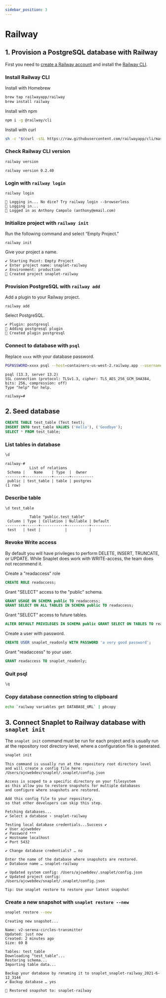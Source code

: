 ```yaml
---
sidebar_position: 3
---
```


# Railway

## 1. Provision a PostgreSQL database with Railway

First you need to [create a Railway account](http://railway.app/) and install the [Railway CLI](https://docs.railway.app/cli/installation).

### Install Railway CLI

Install with Homebrew

```bash
brew tap railwayapp/railway
brew install railway
```

Install with npm

```bash
npm i -g @railway/cli
```

Install with curl

```bash
sh -c "$(curl -sSL https://raw.githubusercontent.com/railwayapp/cli/master/install.sh)"
```

### Check Railway CLI version

```bash
railway version
```

```
railway version 0.2.40
```

### Login with `railway login`

```
railway login
```

```
🚝 Logging in... No dice? Try railway login --browserless
🚄 Logging in... 
🎉 Logged in as Anthony Campolo (anthony@email.com)
```

### Initialize project with `railway init`

Run the following command and select “Empty Project.”

```
railway init
```

Give your project a name.

```
✔ Starting Point: Empty Project 
✔ Enter project name: snaplet-railway
✔ Environment: production
🎉 Created project snaplet-railway
```

### Provision PostgreSQL with `railway add`

Add a plugin to your Railway project.

```
railway add
```

Select PostgreSQL.

```
✔ Plugin: postgresql 
🚊 Adding postgresql plugin
🎉 Created plugin postgresql
```

### Connect to database with `psql`

Replace `xxxx` with your database password.

```bash
PGPASSWORD=xxxx psql --host=containers-us-west-2.railway.app --username=postgres --port=5675 --dbname=railway
```

```
psql (13.3, server 13.2)
SSL connection (protocol: TLSv1.3, cipher: TLS_AES_256_GCM_SHA384, bits: 256, compression: off)
Type "help" for help.

railway=# 
```

## 2. Seed database

```sql
CREATE TABLE test_table (Test text);
INSERT INTO test_table VALUES ('Hello'), ('Goodbye');
SELECT * FROM test_table;
```

### List tables in database

```bash
\d
```

```
railway-# 
           List of relations
 Schema |    Name    | Type  |  Owner   
--------+------------+-------+----------
 public | test_table | table | postgres
(1 row)
```

### Describe table

```bash
\d test_table
```

```
           Table "public.test_table"
 Column | Type | Collation | Nullable | Default 
--------+------+-----------+----------+---------
 test   | text |           |          | 
```

### Revoke Write access

By default you will have privileges to perform DELETE, INSERT, TRUNCATE, or UPDATE. While Snaplet does work with WRITE-access, the team does not recommend it.

Create a "readaccess" role

```sql
CREATE ROLE readaccess;
```

Grant "SELECT" access to the "public" schema.

```sql
GRANT USAGE ON SCHEMA public TO readaccess;
GRANT SELECT ON ALL TABLES IN SCHEMA public TO readaccess;
```

Grant "SELECT" access to future tables.

```sql
ALTER DEFAULT PRIVILEGES IN SCHEMA public GRANT SELECT ON TABLES TO readaccess;
```

Create a user with password.

```sql
CREATE USER snaplet_readonly WITH PASSWORD 'a very good password';
```

Grant "readaccess" to your user.

```sql
GRANT readaccess TO snaplet_readonly;
```

### Quit psql

```bash
\q
```

### Copy database connection string to clipboard

```bash
echo `railway variables get DATABASE_URL` | pbcopy
```

## 3. Connect Snaplet to Railway database with `snaplet init`

The `snaplet init` command must be run for each project and is usually run at the repository root directory level, where a configuration file is generated.

```bash
snaplet init
```

```
This command is usually run at the repository root directory level
and will create a config file here:
/Users/ajcwebdev/snaplet/.snaplet/config.json

Access is scoped to a specific directory on your filesystem
as this allow you to restore snapshots for multiple databases
and configure where snapshots are restored.

Add this config file to your repository,
so that other developers can skip this step.

Fetching databases...
✔ Select a database › snaplet-railway

Testing local database credentials...Success ✔
✔ User ajcwebdev
✔ Password ***
✔ Hostname localhost
✔ Port 5432

✔ Change database credentials? … no

Enter the name of the database where snapshots are restored.
✔ Database name … snaplet-railway

✔ Updated system config: /Users/ajcwebdev/.snaplet/config.json
✔ Updated project config: /Users/ajcwebdev/snaplet/.snaplet/config.json

Tip: Use snaplet restore to restore your latest snapshot
```

### Create a new snapshot with `snaplet restore --new`

```bash
snaplet restore --new
```

```
Creating new snapshot...

Name: v2-serena-circles-transmitter
Updated: just now
Created: 2 minutes ago
Size: 69 B

Tables: test_table
Downloading "test_table"...
Restoring schema...
Importing table data...

Backup your database by renaming it to snaplet_snaplet-railway_2021-6-12_3144
✔ Backup database … yes

🎉 Restored snapshot to: snaplet-railway
```